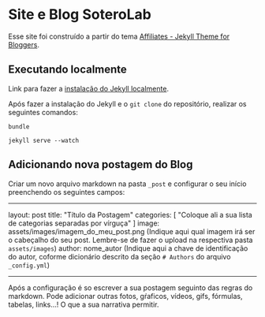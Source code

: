 # Site e Blog SoteroLab

Esse site foi construído a partir do tema [Affiliates - Jekyll Theme for Bloggers](https://bootstrapstarter.com/template-affiliates-bootstrap-jekyll/). 


## Executando localmente

Link para fazer a [instalação do Jekyll localmente](https://jekyllrb.com/docs/installation/).

Após fazer a instalação do Jekyll e o `git clone` do repositório, realizar os seguintes comandos:

`bundle`

`jekyll serve --watch`

## Adicionando nova postagem do Blog

Criar um novo arquivo markdown na pasta `_post` e configurar o seu início preenchendo os seguintes campos:

---
layout: post 
title:  "Título da Postagem"
categories: [ "Coloque ali a sua lista de categorias separadas por vírguça" ]
image: assets/images/imagem_do_meu_post.png (Indique aqui qual imagem irá ser o cabeçalho do seu post. Lembre-se de fazer o upload na respectiva pasta `assets/images`) 
author: nome_autor (Indique aqui a chave de identificação do autor, coforme dicionário descrito da seção `# Authors` do arquivo `_config.yml`) 

---

Após a configuração é so escrever a sua postagem seguinto das regras do markdown. Pode adicionar outras fotos, gŕaficos, vídeos, gifs, fórmulas, tabelas, links...! 
O que a sua narrativa permitir.